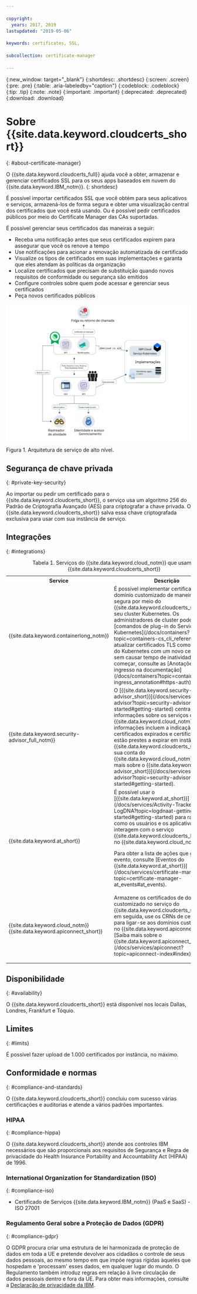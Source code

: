 ```yaml
---

copyright:
  years: 2017, 2019
lastupdated: "2019-05-06"

keywords: certificates, SSL,

subcollection: certificate-manager

---
```


{:new_window: target="_blank"}
{:shortdesc: .shortdesc}
{:screen: .screen}
{:pre: .pre}
{:table: .aria-labeledby="caption"}
{:codeblock: .codeblock}
{:tip: .tip}
{:note: .note}
{:important: .important}
{:deprecated: .deprecated}
{:download: .download}

# Sobre {{site.data.keyword.cloudcerts_short}}
{: #about-certificate-manager}

O {{site.data.keyword.cloudcerts_full}} ajuda você a obter, armazenar e gerenciar certificados SSL para os seus apps baseados em nuvem do {{site.data.keyword.IBM_notm}}.
{: shortdesc}

É possível importar certificados SSL que você obtém para seus aplicativos e serviços, armazená-los de forma segura e obter
uma visualização central dos certificados que você está usando. Ou é possível pedir certificados públicos por meio do Certificate Manager das CAs suportadas.

É possível gerenciar seus certificados das maneiras a seguir:

* Receba uma notificação antes que seus certificados expirem para assegurar que você os renove a tempo  
* Use notificações para acionar a renovação automatizada de certificado  
* Visualize os tipos de certificados em suas implementações e garanta que eles atendam às políticas da organização  
* Localize certificados que precisam de substituição quando novos requisitos de conformidade ou segurança são emitidos  
* Configure controles sobre quem pode acessar e gerenciar seus certificados
* Peça novos certificados públicos


![Diagrama de arquitetura de serviço de alto nível](images/high-level-architecture.png)
<caption>Figura 1. Arquitetura de serviço de alto nível.</caption>


## Segurança de chave privada
{: #private-key-security}

Ao importar ou pedir um certificado para o {{site.data.keyword.cloudcerts_short}}, o serviço usa um algoritmo 256 do Padrão de Criptografia Avançado (AES) para criptografar a chave privada. O {{site.data.keyword.cloudcerts_short}} salva essa chave criptografada exclusiva para usar com sua instância de serviço.

## Integrações
{: #integrations}

<table>
<caption>Tabela 1. Serviços do {{site.data.keyword.cloud_notm}} que usam o {{site.data.keyword.cloudcerts_short}}</caption>
  <tr>
    <th> Service </th>
    <th> Descrição </th>
  </tr>
  <tr>
    <td>{{site.data.keyword.containerlong_notm}}</td>
    <td>É possível implementar certificados TLS de domínio customizado de maneira fácil e segura por meio do {{site.data.keyword.cloudcerts_short}} em seu cluster Kubernetes. Os administradores de cluster podem usar os [comandos de plug-in do Serviço Kubernetes](/docs/containers?topic=containers-cs_cli_reference) para atualizar certificados TLS como segredos do Kubernetes com um novo certificado, sem causar tempo de inatividade. Para começar, consulte as [Anotações de ingresso na documentação](/docs/containers?topic=containers-ingress_annotation#https-auth).</td>
  </tr>
  <tr>
    <td>{{site.data.keyword.security-advisor_full_notm}}</td>
    <td>O [{{site.data.keyword.security-advisor_short}}](/docs/services/security-advisor?topic=security-advisor-getting-started#getting-started) centraliza as informações sobre os serviços do {{site.data.keyword.cloud_notm}}. As informações incluem a indicação de certificados expirados e certificados que estão prestes a expirar em instâncias do {{site.data.keyword.cloudcerts_short}} em sua conta do {{site.data.keyword.cloud_notm}}. [Saiba mais sobre o {{site.data.keyword.security-advisor_short}}](/docs/services/security-advisor?topic=security-advisor-getting-started#getting-started).</td>
  </tr>
  <tr>
    <td>{{site.data.keyword.at_short}}</td>
    <td>É possível usar o [{{site.data.keyword.at_short}}](/docs/services/Activity-Tracker-with-LogDNA?topic=logdnaat-getting-started#getting-started) para rastrear como os usuários e os aplicativos interagem com o serviço {{site.data.keyword.cloudcerts_long_notm}} no {{site.data.keyword.cloud_notm}}.
    <p>Para obter a lista de ações que geram um evento, consulte [Eventos do {{site.data.keyword.at_short}}](/docs/services/certificate-manager?topic=certificate-manager-at_events#at_events).</p></td>
  </tr>
  <tr>
    <td>{{site.data.keyword.cloud_notm}} {{site.data.keyword.apiconnect_short}}</td>
    <td>Armazene os certificados de domínio customizado no serviço do {{site.data.keyword.cloudcerts_short}} e, em seguida, use os CRNs de certificado para ligar-se aos domínios customizados no {{site.data.keyword.apiconnect_short}}. [Saiba mais sobre o {{site.data.keyword.apiconnect_short}}](/docs/services/apiconnect?topic=apiconnect-index#index).</p></td>
  </tr>
</table>

## Disponibilidade
{: #availability}

O {{site.data.keyword.cloudcerts_short}} está disponível nos locais Dallas, Londres, Frankfurt e Tóquio.



## Limites
{: #limits}

É possível fazer upload de 1.000 certificados por instância, no máximo.

## Conformidade e normas
{: #compliance-and-standards}

O {{site.data.keyword.cloudcerts_short}} concluiu com sucesso várias certificações e auditorias e atende a vários padrões importantes.

### HIPAA
{: #compliance-hippa}

O {{site.data.keyword.cloudcerts_short}} atende aos controles IBM necessários que são proporcionais aos requisitos de Segurança e Regra de privacidade do Health Insurance Portability and Accountability Act (HIPAA) de 1996.

### International Organization for Standardization (ISO)
{: #compliance-iso}

* Certificado de Serviços {{site.data.keyword.IBM_notm}} (PaaS e SaaS) - ISO 27001

### Regulamento Geral sobre a Proteção de Dados (GDPR)
{: #compliance-gdpr}

O GDPR procura criar uma estrutura de lei harmonizada de proteção de dados em toda a UE e pretende devolver aos cidadãos o controle de seus dados pessoais, ao mesmo tempo em que impõe regras rígidas àqueles que hospedam e 'processam' esses dados, em qualquer lugar do mundo. O Regulamento também introduz regras em relação à livre circulação de dados pessoais dentro e fora da UE. Para obter mais informações, consulte a [Declaração de privacidade da IBM](https://www.ibm.com/privacy/).
